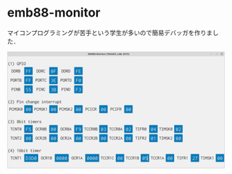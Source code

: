 # emb88-monitor

マイコンプログラミングが苦手という学生が多いので簡易デバッガを作りました．

![専門実験の学生用に開発中](https://github.com/takago/emb88-monitor/blob/master/screenshot.png)

